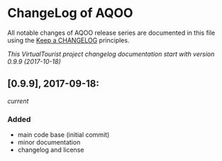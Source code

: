 # ChangeLog of AQOO

All notable changes of AQOO release series are documented in this file using the [Keep a CHANGELOG](http://keepachangelog.com/) principles.

_This VirtualTourist project changelog documentation start with version 0.9.9 (2017-10-18)_

## [0.9.9], 2017-09-18:
_current_

### Added

* main code base (initial commit)
* minor documentation
* changelog and license
